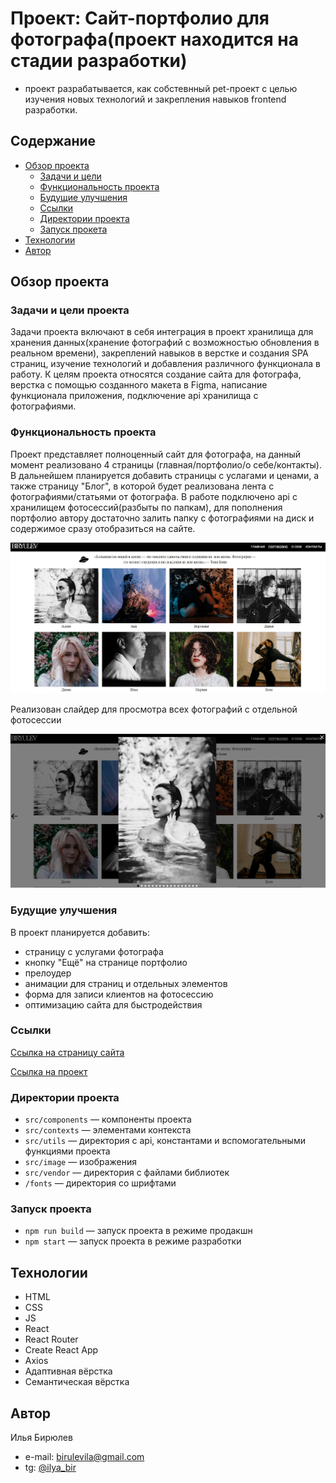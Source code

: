 # Проект: Сайт-портфолио для фотографа(проект находится на стадии разработки)

- проект разрабатывается, как собстевнный pet-проект с целью изучения новых технологий и закрепления навыков frontend разработки.

## Содержание

 - [Обзор проекта](#обзор-проекта)
    - [Задачи и цели](#задачи-и-цели-проекта)
    - [Функциональность проекта](#функциональность-проекта)
    - [Будущие улучшения](#будущие-улучшения)
    - [Ссылки](#ссылки)
    - [Директории проекта](#директории-проекта)
    - [Запуск прокета](#запуск-проекта)
 - [Технологии](#технологии)
 - [Автор](#автор)

## Обзор проекта

### Задачи и цели проекта

Задачи проекта включают в себя интеграция в проект хранилища для хранения данных(хранение фотографий с возможностью обновления в реальном времени), закреплений навыков в верстке и создания SPA страниц, изучение технологий и добавления различного функционала в работу.
К целям проекта относятся создание сайта для фотографа, верстка с помощью созданного макета в Figma, написание функционала приложения, подключение api хранилища с фотографиями.

### Функциональность проекта

Проект представляет полноценный сайт для фотографа, на данный момент реализовано 4 страницы (главная/портфолио/о себе/контакты). В дальнейшем планируется добавить страницы с услагами и ценами, а также страницу "Блог", в которой будет реализована лента с фотографиями/статьями от фотографа.
В работе подключено api с хранилищем фотосессий(разбыты по папкам), для пополнения портфолио автору достаточно залить папку с фотографиями на диск и содержимое сразу отобразиться на сайте.

![Desktop screenshot](./screenshots/Portfolio.jpg)

Реализован слайдер для просмотра всех фотографий с отдельной фотосессии

![Desktop screenshot](./screenshots/Slider.jpg)

### Будущие улучшения

В проект планируется добавить:

  - страницу с услугами фотографа
  - кнопку "Ещё" на странице портфолио
  - прелоудер
  - анимации для страниц и отдельных элементов
  - форма для записи клиентов на фотосессию
  - оптимизацию сайта для быстродействия

### Ссылки

[Ссылка на страницу сайта](https://ilyabiryulev.github.io/photographer-s-website/#/)

[Ссылка на проект](https://github.com/IlyaBiryulev/photographer-s-website)


### Директории проекта

- `src/components` — компоненты проекта
- `src/contexts` — элементами контекста
- `src/utils` — директория с api, константами и вспомогательными функциями проекта
- `src/image` — изображения
- `src/vendor` — директория с файлами библиотек
- `/fonts` — директория со шрифтами

### Запуск проекта

- `npm run build` — запуск проекта в режиме продакшн
- `npm start` — запуск проекта в режиме разработки

## Технологии

- HTML
- CSS
- JS
- React
- React Router
- Create React App
- Axios
- Адаптивная вёрстка
- Семантическая вёрстка

## Автор

Илья Бирюлев

- e-mail: birulevila@gmail.com
- tg: [@ilya_bir](https://t.me/ilya_bir)
